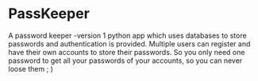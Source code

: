 # PassKeeper
A password keeper -version 1 python app which uses databases to store passwords and authentication is provided. Multiple users can register and have their own accounts to store their passwords. So you only need one password to get all your passwords of your accounts, so you can never loose them ; )
